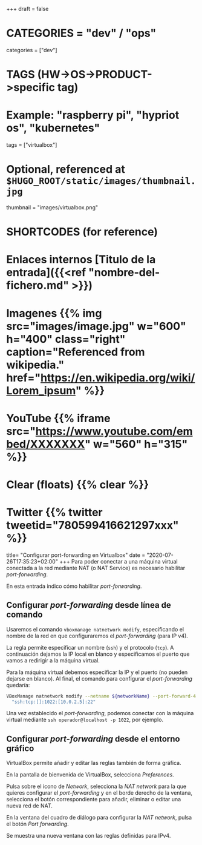 +++
draft = false

# CATEGORIES = "dev" / "ops"
categories = ["dev"]
# TAGS (HW->OS->PRODUCT->specific tag)
# Example: "raspberry pi", "hypriot os", "kubernetes"

tags = ["virtualbox"]

# Optional, referenced at `$HUGO_ROOT/static/images/thumbnail.jpg`
thumbnail = "images/virtualbox.png"

# SHORTCODES (for reference)

# Enlaces internos [Titulo de la entrada]({{<ref "nombre-del-fichero.md" >}})

# Imagenes {{% img src="images/image.jpg" w="600" h="400" class="right" caption="Referenced from wikipedia." href="https://en.wikipedia.org/wiki/Lorem_ipsum" %}}
# YouTube {{% iframe src="https://www.youtube.com/embed/XXXXXXX" w="560" h="315" %}}
# Clear (floats) {{% clear %}}
# Twitter {{% twitter tweetid="780599416621297xxx" %}}

title=  "Configurar port-forwarding en Virtualbox"
date = "2020-07-26T17:35:23+02:00"
+++
Para poder conectar a una máquina virtual conectada a la red mediante NAT (o NAT Service) es necesario habilitar *port-forwarding*.

En esta entrada indico cómo habilitar *port-forwarding*.

<!--more-->
## Configurar *port-forwarding* desde línea de comando

Usaremos el comando `vboxmanage natnetwork modify`, especificando el nombre de la red en que configuraremos el *port-forwarding* (para IP v4).

La regla permite especificar un nombre (`ssh`) y el protocolo (`tcp`). A continuación dejamos la IP local en blanco y especificamos el puerto que vamos a redirigir a la máquina virtual.

Para la máquina virtual debemos especificar la IP y el puerto (no pueden dejarse en blanco). Al final, el comando para configurar el *port-forwarding* quedaría:

```bash
VBoxManage natnetwork modify --netname ${networkName} --port-forward-4 \
  "ssh:tcp:[]:1022:[10.0.2.5]:22"
```

Una vez establecido el *port-forwarding*, podemos conectar con la máquina virtual mediante `ssh operador@localhost -p 1022`, por ejemplo.

## Configurar *port-forwarding* desde el entorno gráfico

VirtualBox permite añadir y editar las reglas también de forma gráfica.

En la pantalla de bienvenida de VirtualBox, selecciona *Preferences*.

Pulsa sobre el icono de *Network*, selecciona la *NAT network* para la que quieres configurar el *port-forwarding* y en el borde derecho de la ventana, selecciona el botón correspondiente para añadir, eliminar o editar una nueva red de NAT.

En la ventana del cuadro de diálogo para configurar la *NAT network*, pulsa el botón *Port forwarding*.

Se muestra una nueva ventana con las reglas definidas para IPv4.
